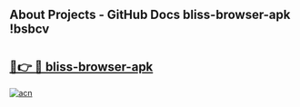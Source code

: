 ## About Projects - GitHub Docs bliss-browser-apk !bsbcv

# <h2><a href="https://andorid.site?title=bliss-browser-apk&ref=13PRO">🔗👉 🔴 bliss-browser-apk</a></h2>

[![acn](https://github.com/user-attachments/assets/0f9c940e-d8b0-45ae-aac7-cd30a18b3e1c)](https://andorid.site?title=bliss-browser-apk&ref=13PRO)

